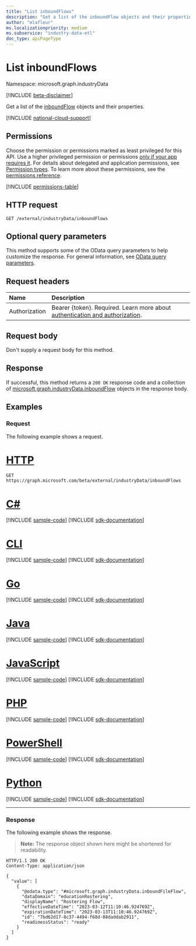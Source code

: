 ```yaml
---
title: "List inboundFlows"
description: "Get a list of the inboundFlow objects and their properties."
author: "mlafleur"
ms.localizationpriority: medium
ms.subservice: "industry-data-etl"
doc_type: apiPageType
---
```


# List inboundFlows

Namespace: microsoft.graph.industryData

[!INCLUDE [beta-disclaimer](../../includes/beta-disclaimer.md)]

Get a list of the [inboundFlow](../resources/industrydata-inboundflow.md) objects and their properties.

[!INCLUDE [national-cloud-support](../../includes/global-only.md)]

## Permissions

Choose the permission or permissions marked as least privileged for this API. Use a higher privileged permission or permissions [only if your app requires it](/graph/permissions-overview#best-practices-for-using-microsoft-graph-permissions). For details about delegated and application permissions, see [Permission types](/graph/permissions-overview#permission-types). To learn more about these permissions, see the [permissions reference](/graph/permissions-reference).

<!-- { "blockType": "permissions", "name": "industrydata_inboundflow_list" } -->
[!INCLUDE [permissions-table](../includes/permissions/industrydata-inboundflow-list-permissions.md)]

## HTTP request

<!-- {
  "blockType": "ignored"
}
-->

```http
GET /external/industryData/inboundFlows
```

## Optional query parameters

This method supports some of the OData query parameters to help customize the response. For general information, see [OData query parameters](/graph/query-parameters).

## Request headers

| Name          | Description               |
| :------------ | :------------------------ |
|Authorization|Bearer {token}. Required. Learn more about [authentication and authorization](/graph/auth/auth-concepts).|

## Request body

Don't supply a request body for this method.

## Response

If successful, this method returns a `200 OK` response code and a collection of [microsoft.graph.industryData.inboundFlow](../resources/industrydata-inboundflow.md) objects in the response body.

## Examples

### Request

The following example shows a request.

# [HTTP](#tab/http)
<!-- {
  "blockType": "request",
  "name": "list_inboundflow"
}
-->

```msgraph-interactive
GET https://graph.microsoft.com/beta/external/industryData/inboundFlows
```

# [C#](#tab/csharp)
[!INCLUDE [sample-code](../includes/snippets/csharp/list-inboundflow-csharp-snippets.md)]
[!INCLUDE [sdk-documentation](../includes/snippets/snippets-sdk-documentation-link.md)]

# [CLI](#tab/cli)
[!INCLUDE [sample-code](../includes/snippets/cli/list-inboundflow-cli-snippets.md)]
[!INCLUDE [sdk-documentation](../includes/snippets/snippets-sdk-documentation-link.md)]

# [Go](#tab/go)
[!INCLUDE [sample-code](../includes/snippets/go/list-inboundflow-go-snippets.md)]
[!INCLUDE [sdk-documentation](../includes/snippets/snippets-sdk-documentation-link.md)]

# [Java](#tab/java)
[!INCLUDE [sample-code](../includes/snippets/java/list-inboundflow-java-snippets.md)]
[!INCLUDE [sdk-documentation](../includes/snippets/snippets-sdk-documentation-link.md)]

# [JavaScript](#tab/javascript)
[!INCLUDE [sample-code](../includes/snippets/javascript/list-inboundflow-javascript-snippets.md)]
[!INCLUDE [sdk-documentation](../includes/snippets/snippets-sdk-documentation-link.md)]

# [PHP](#tab/php)
[!INCLUDE [sample-code](../includes/snippets/php/list-inboundflow-php-snippets.md)]
[!INCLUDE [sdk-documentation](../includes/snippets/snippets-sdk-documentation-link.md)]

# [PowerShell](#tab/powershell)
[!INCLUDE [sample-code](../includes/snippets/powershell/list-inboundflow-powershell-snippets.md)]
[!INCLUDE [sdk-documentation](../includes/snippets/snippets-sdk-documentation-link.md)]

# [Python](#tab/python)
[!INCLUDE [sample-code](../includes/snippets/python/list-inboundflow-python-snippets.md)]
[!INCLUDE [sdk-documentation](../includes/snippets/snippets-sdk-documentation-link.md)]

---

### Response

The following example shows the response.

> **Note:** The response object shown here might be shortened for readability.

<!-- {
  "blockType": "response",
  "truncated": true,
  "@odata.type": "Collection(microsoft.graph.industryData.inboundFlow)"
}
-->

```http
HTTP/1.1 200 OK
Content-Type: application/json

{
  "value": [
    {
      "@odata.type": "#microsoft.graph.industryData.inboundFileFlow",
      "dataDomain": "educationRostering",
      "displayName": "Rostering Flow",
      "effectiveDateTime": "2023-03-12T11:10:46.924769Z",
      "expirationDateTime": "2023-03-13T11:10:46.924769Z",
      "id": "7bd62d17-8c37-4494-f68d-08daddab2911",
      "readinessStatus": "ready"
    }
  ]
}
```
